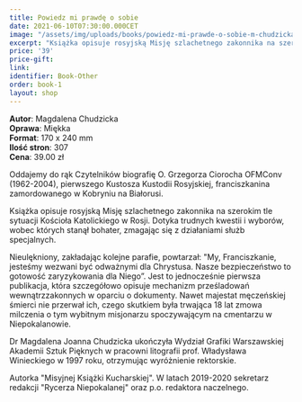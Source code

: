 ```yaml
---
title: Powiedz mi prawdę o sobie
date: 2021-06-10T07:30:00.000CET
image: "/assets/img/uploads/books/powiedz-mi-prawde-o-sobie-m-chudzicka-fundacja-nowe-teraz.jpg"
excerpt: "Książka opisuje rosyjską Misję szlachetnego zakonnika na szerokim tle sytuacji Kościoła Katolickiego w Rosji..."
price: '39' 
price-gift: 
link: 
identifier: Book-Other
order: book-1
layout: shop
---
```

 
**Autor**: Magdalena Chudzicka   
**Oprawa**: Miękka   
**Format**: 170 x 240 mm  
**Ilość stron**: 307  
**Cena**: 39.00 zł

Oddajemy do rąk Czytelników biografię O. Grzegorza Ciorocha OFMConv (1962-2004), pierwszego Kustosza Kustodii Rosyjskiej, franciszkanina zamordowanego w Kobryniu na Białorusi. 

Książka opisuje rosyjską Misję szlachetnego zakonnika na szerokim tle sytuacji Kościoła Katolickiego w Rosji. Dotyka trudnych kwestii i wyborów, wobec których stanął bohater, zmagając się z działaniami służb specjalnych. 

Nieulękniony, zakładając kolejne parafie, powtarzał: "My, Franciszkanie, jesteśmy wezwani być odważnymi dla Chrystusa. Nasze bezpieczeństwo to gotowość zaryzykowania dla Niego”. Jest to jednocześnie pierwsza publikacja, która szczegółowo opisuje mechanizm prześladowań wewnątrzzakonnych w oparciu o dokumenty. Nawet majestat męczeńskiej śmierci nie przerwał ich, czego skutkiem była trwająca 18 lat zmowa milczenia o tym wybitnym misjonarzu spoczywającym na cmentarzu w Niepokalanowie.

Dr Magdalena Joanna Chudzicka ukończyła Wydział Grafiki Warszawskiej Akademii Sztuk Pięknych w pracowni litografii prof. Władysława Winieckiego w 1997 roku, otrzymując wyróżnienie rektorskie.

Autorka "Misyjnej Książki Kucharskiej". W latach 2019-2020 sekretarz redakcji "Rycerza Niepokalanej" oraz p.o. redaktora naczelnego.
